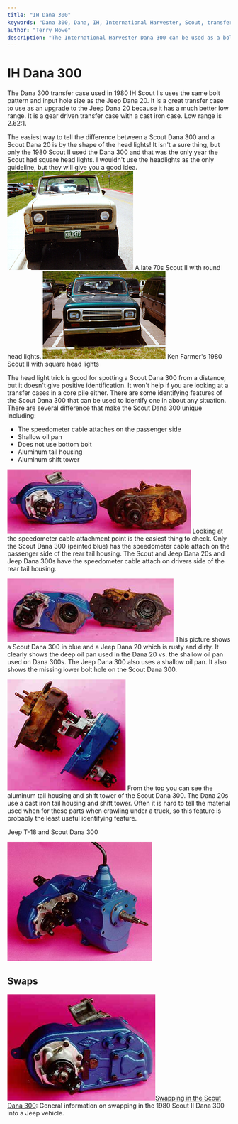 ```yaml
---
title: "IH Dana 300"
keywords: "Dana 300, Dana, IH, International Harvester, Scout, transfer case, transfer case"
author: "Terry Howe"
description: "The International Harvester Dana 300 can be used as a bolt in replacement for the Jeep Dana 20 in most cases.  The Scout Dana 300 features a much better low range."
---
```

# IH Dana 300

The Dana 300 transfer case used in 1980 IH Scout IIs uses the same bolt pattern and input hole size as the Jeep Dana 20. It is a great transfer case to use as an upgrade to the Jeep Dana 20 because it has a much better low range. It is a gear driven transfer case with a cast iron case. Low range is 2.62:1.

The easiest way to tell the difference between a Scout Dana 300 and a Scout Dana 20 is by the shape of the head lights! It isn't a sure thing, but only the 1980 Scout II used the Dana 300 and that was the only year the Scout had square head lights. I wouldn't use the headlights as the only guideline, but they will give you a good idea. ![A 1970s Scout II](../../../img/xfer/upgrades/scout70.jpg "A 1970s Scout II") A late 70s Scout II with round head lights. ![Ken Farmer's 1980 Scout II](../../../img/xfer/upgrades/scout80.jpg "Ken Farmer's 1980 Scout II") Ken Farmer's 1980 Scout II with square head lights

The head light trick is good for spotting a Scout Dana 300 from a distance, but it doesn't give positive identification. It won't help if you are looking at a transfer cases in a core pile either. There are some identifying features of the Scout Dana 300 that can be used to identify one in about any situation. There are several difference that make the Scout Dana 300 unique including:

  * The speedometer cable attaches on the passenger side
  * Shallow oil pan
  * Does not use bottom bolt
  * Aluminum tail housing
  * Aluminum shift tower

![Scout 300 vs Jeep D20 back view](../../../img/xfer/upgrades/d300d20b.jpg "Scout 300 vs Jeep D20 back view") Looking at the speedometer cable attachment point is the easiest thing to check. Only the Scout Dana 300 (painted blue) has the speedometer cable attach on the passenger side of the rear tail housing. The Scout and Jeep Dana 20s and Jeep Dana 300s have the speedometer cable attach on drivers side of the rear tail housing.

![Scout 300 vs Jeep D20 front view](../../../img/xfer/upgrades/d300d20f.jpg "Scout 300 vs Jeep D20 front view") This picture shows a Scout Dana 300 in blue and a Jeep Dana 20 which is rusty and dirty. It clearly shows the deep oil pan used in the Dana 20 vs. the shallow oil pan used on Dana 300s. The Jeep Dana 300 also uses a shallow oil pan. It also shows the missing lower bolt hole on the Scout Dana 300.

![Scout 300 vs Jeep D20 top view](../../../img/xfer/upgrades/d300d20t.jpg "Scout 300 vs Jeep D20 top view") From the top you can see the aluminum tail housing and shift tower of the Scout Dana 300. The Dana 20s use a cast iron tail housing and shift tower. Often it is hard to tell the material used when for these parts when crawling under a truck, so this feature is probably the least useful identifying feature.

Jeep T-18 and Scout Dana 300

![Scout 300 T-18](../../../img/xfer/upgrades/t18ih300.jpg "Scout 300 T-18")

## Swaps

![Scout 300 back](../../../img/xfer/upgrades/ihd300b.jpg "Scout 300 back")[Swapping in the Scout Dana 300](../scout300.md): General information on swapping in the 1980 Scout II Dana 300 into a Jeep vehicle.